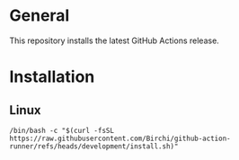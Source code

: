 # General
This repository installs the latest GitHub Actions release.

# Installation
## Linux
```
/bin/bash -c "$(curl -fsSL https://raw.githubusercontent.com/Birchi/github-action-runner/refs/heads/development/install.sh)"
```
